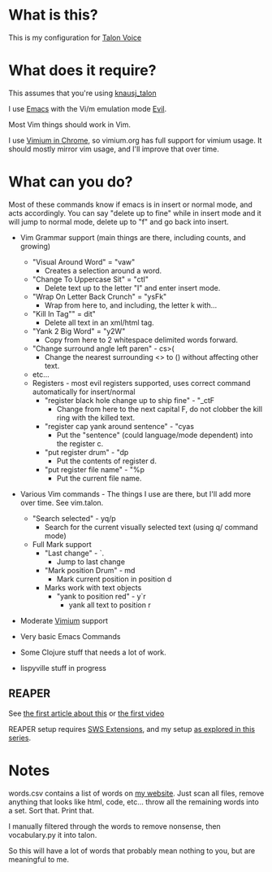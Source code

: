 # What is this?

This is my configuration for [Talon Voice](https://talonvoice.com)

# What does it require?

This assumes that you're using [knausj_talon](https://github.com/knausj85/knausj_talon)

I use [Emacs](https://www.gnu.org/software/emacs/) with the Vi/m emulation mode [Evil](https://github.com/emacs-evil/evil).

Most Vim things should work in Vim.

I use [Vimium in Chrome](https://github.com/philc/vimium/blob/master/README.md), so vimium.org has full support for vimium usage. It should mostly mirror vim usage, and I'll improve that over time.

# What can you do?

Most of these commands know if emacs is in insert or normal mode, and acts accordingly. You can say "delete up to fine" while in insert mode and it will jump to normal mode, delete up to "f" and go back into insert.

* Vim Grammar support (main things are there, including counts, and growing)
  * "Visual Around Word" = "vaw"
    * Creates a selection around a word.
  * "Change To Uppercase Sit" = "ctI"
    * Delete text up to the letter "I" and enter insert mode.
  * "Wrap On Letter Back Crunch" = "ysFk"
    * Wrap from here to, and including, the letter k with...
  * "Kill In Tag"" = dit"
    * Delete all text in an xml/html tag.
  * "Yank 2 Big Word" = "y2W"
    * Copy from here to 2 whitespace delimited words forward.
  * "Change surround angle left paren" - cs>(
    * Change the nearest surrounding <> to () without affecting other text.
  * etc...
  * Registers - most evil registers supported, uses correct command automatically for insert/normal
    * "register black hole change up to ship fine" - "_ctF
      * Change from here to the next capital F, do not clobber the kill ring with the killed text.
    * "register cap yank around sentence" - "cyas
      * Put the "sentence" (could language/mode dependent) into the register c.
    * "put register drum" - "dp
      * Put the contents of register d.
    * "put register file name" - "%p
      * Put the current file name.

* Various Vim commands - The things I use are there, but I'll add more over time. See vim.talon.
  * "Search selected" - yq/p
    * Search for the current visually selected text (using q/ command mode)
  * Full Mark support
    * "Last change" - `.
      * Jump to last change
    * "Mark position Drum" - md
      * Mark current position in position d
    * Marks work with text objects
      * "yank to position red" - y`r
        * yank all text to position r
* Moderate [Vimium](https://vimium.github.io) support
* Very basic Emacs Commands
* Some Clojure stuff that needs a lot of work.
* lispyville stuff in progress

## REAPER

See [the first article about this](https://admiralbumblebee.com/music/2021/01/18/Reaper-Day-24.html) or [the first video](https://youtu.be/xAbigyf6OQ0)

REAPER setup requires [SWS Extensions](https://www.sws-extension.org), and my setup [as explored in this series](https://admiralbumblebee.com/music/2020/11/19/Starting-over-with-Reaper.html).

# Notes

words.csv contains a list of words on [my website](https://www.admiralbumblebee.com). Just scan all files, remove anything that looks like html, code, etc... throw all the remaining words into a set. Sort that. Print that.

I manually filtered through the words to remove nonsense, then vocabulary.py it into talon.

So this will have a lot of words that probably mean nothing to you, but are meaningful to me.

